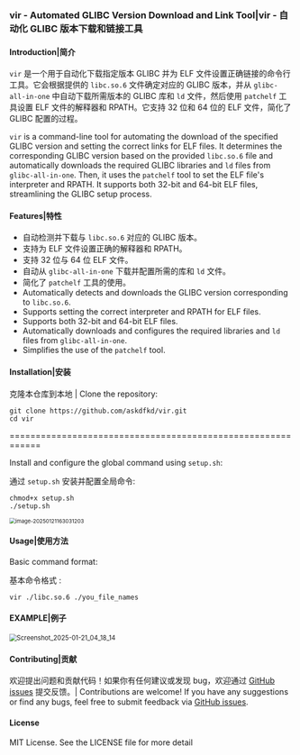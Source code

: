 ### vir - Automated GLIBC Version Download and Link Tool|vir - 自动化 GLIBC 版本下载和链接工具

#### Introduction|简介

`vir` 是一个用于自动化下载指定版本 GLIBC 并为 ELF 文件设置正确链接的命令行工具。它会根据提供的 `libc.so.6` 文件确定对应的 GLIBC 版本，并从 `glibc-all-in-one` 中自动下载所需版本的 GLIBC 库和 `ld` 文件，然后使用 `patchelf` 工具设置 ELF 文件的解释器和 RPATH。它支持 32 位和 64 位的 ELF 文件，简化了 GLIBC 配置的过程。

`vir` is a command-line tool for automating the download of the specified GLIBC version and setting the correct links for ELF files. It determines the corresponding GLIBC version based on the provided `libc.so.6` file and automatically downloads the required GLIBC libraries and `ld` files from `glibc-all-in-one`. Then, it uses the `patchelf` tool to set the ELF file's interpreter and RPATH. It supports both 32-bit and 64-bit ELF files, streamlining the GLIBC setup process.

#### Features|特性

- 自动检测并下载与 `libc.so.6` 对应的 GLIBC 版本。
- 支持为 ELF 文件设置正确的解释器和 RPATH。
- 支持 32 位与 64 位 ELF 文件。
- 自动从 `glibc-all-in-one` 下载并配置所需的库和 `ld` 文件。
- 简化了 `patchelf` 工具的使用。
- Automatically detects and downloads the GLIBC version corresponding to `libc.so.6`.
- Supports setting the correct interpreter and RPATH for ELF files.
- Supports both 32-bit and 64-bit ELF files.
- Automatically downloads and configures the required libraries and `ld` files from `glibc-all-in-one`.
- Simplifies the use of the `patchelf` tool.

#### Installation|安装

克隆本仓库到本地 | Clone the repository:

```
git clone https://github.com/askdfkd/vir.git
cd vir
```

============================================================

Install and configure the global command using `setup.sh`:

通过 `setup.sh` 安装并配置全局命令:

```
chmod+x setup.sh
./setup.sh
```

<img src="C:\Users\0629\AppData\Roaming\Typora\typora-user-images\image-20250121163031203.png" alt="image-20250121163031203" style="zoom:67%;" />

#### Usage|使用方法

Basic command format:

基本命令格式 :

```
vir ./libc.so.6 ./you_file_names
```

#### EXAMPLE|例子

<img src="C:\Users\0629\Downloads\p1\Screenshot_2025-01-21_04_18_14.png" alt="Screenshot_2025-01-21_04_18_14" style="zoom:80%;" />

#### Contributing|贡献 

欢迎提出问题和贡献代码！如果你有任何建议或发现 bug，欢迎通过 [GitHub issues](https://github.com/your-username/vir/issues) 提交反馈。| Contributions are welcome! If you have any suggestions or find any bugs, feel free to submit feedback via [GitHub issues](https://github.com/your-username/vir/issues).

#### License

MIT License. See the LICENSE file for more detail